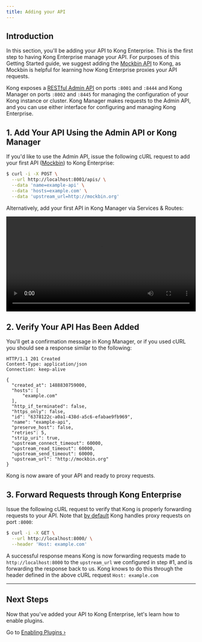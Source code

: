 ```yaml
---
title: Adding your API
---
```


## Introduction

In this section, you'll be adding your API to Kong Enterprise. This is the first
step to having Kong Enterprise manage your API. For purposes of this Getting 
Started guide, we suggest adding the [Mockbin API][mockbin] to Kong, as Mockbin 
is helpful for learning how Kong Enterprise proxies your API requests.

Kong exposes a [RESTful Admin API][API] on ports `:8001` and `:8444` and 
Kong Manager on ports `:8002` and `:8445` for managing the configuration of 
your Kong instance or cluster. Kong Manager makes requests to the Admin API, 
and you can use either interface for configuring and managing Kong Enterprise.

## 1. Add Your API Using the Admin API or Kong Manager

If you'd like to use the Admin API, issue the following cURL request to add
your first API ([Mockbin][mockbin]) to Kong Enterprise:

```bash
$ curl -i -X POST \
  --url http://localhost:8001/apis/ \
  --data 'name=example-api' \
  --data 'hosts=example.com' \
  --data 'upstream_url=http://mockbin.org'
```

Alternatively, add your first API in Kong Manager via Services & Routes:

<video width="100%" autoplay loop controls>
  <source src="https://konghq.com/wp-content/uploads/2019/02/first-service-enterprise-34.mov" type="video/mp4">
  Your browser does not support the video tag.
</video>


## 2. Verify Your API Has Been Added

You'll get a confirmation message in Kong Manager, or if you used cURL
you should see a response similar to the following:

```http
HTTP/1.1 201 Created
Content-Type: application/json
Connection: keep-alive

{
  "created_at": 1488830759000,
  "hosts": [
      "example.com"
  ],
  "http_if_terminated": false,
  "https_only": false,
  "id": "6378122c-a0a1-438d-a5c6-efabae9fb969",
  "name": "example-api",
  "preserve_host": false,
  "retries": 5,
  "strip_uri": true,
  "upstream_connect_timeout": 60000,
  "upstream_read_timeout": 60000,
  "upstream_send_timeout": 60000,
  "upstream_url": "http://mockbin.org"
}
```

Kong is now aware of your API and ready to proxy requests.

## 3. Forward Requests through Kong Enterprise

Issue the following cURL request to verify that Kong is properly forwarding
requests to your API. Note that [by default][proxy-port] Kong handles proxy
requests on port `:8000`:

```bash
$ curl -i -X GET \
  --url http://localhost:8000/ \
  --header 'Host: example.com'
```

A successful response means Kong is now forwarding requests made to
`http://localhost:8000` to the `upstream_url` we configured in step #1,
and is forwarding the response back to us. Kong knows to do this through
the header defined in the above cURL request `Host: example.com`

---

## Next Steps

Now that you've added your API to Kong Enterprise, let's learn how to enable plugins.

Go to [Enabling Plugins &rsaquo;][enabling-plugins]

[API]: /0.13.x/admin-api
[enabling-plugins]: /enterprise/{{page.kong_version}}/getting-started/enabling-plugins
[proxy-port]: /enterprise/{{page.kong_version}}/configuration/#nginx-section
[mockbin]: https://mockbin.com/
